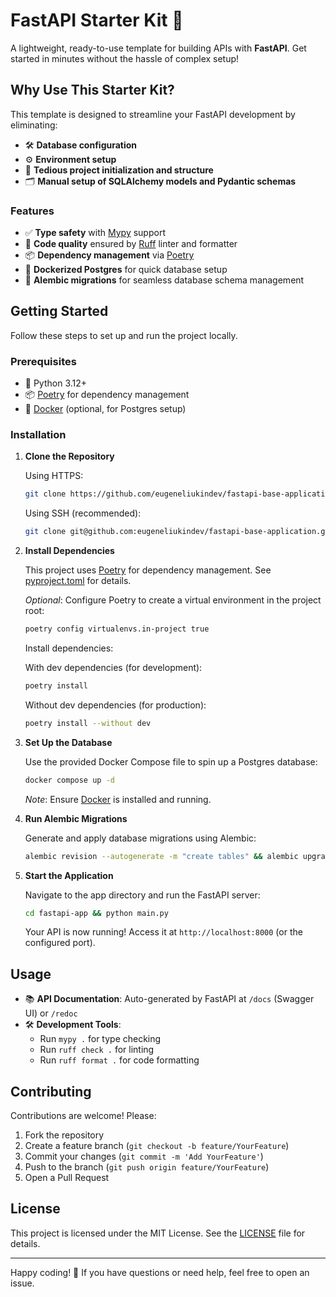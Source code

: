 # FastAPI Starter Kit 🚀

A lightweight, ready-to-use template for building APIs with **FastAPI**. Get started in minutes without the hassle of complex setup!

## Why Use This Starter Kit?

This template is designed to streamline your FastAPI development by eliminating:

- 🛠️ **Database configuration**
- ⚙️ **Environment setup**
- 📂 **Tedious project initialization and structure**
- 🗂️ **Manual setup of SQLAlchemy models and Pydantic schemas**

### Features

- ✅ **Type safety** with [Mypy](https://mypy.readthedocs.io/en/stable/) support
- 🧹 **Code quality** ensured by [Ruff](https://docs.astral.sh/ruff/) linter and formatter
- 📦 **Dependency management** via [Poetry](https://python-poetry.org/)
- 🐳 **Dockerized Postgres** for quick database setup
- 🔄 **Alembic migrations** for seamless database schema management

## Getting Started

Follow these steps to set up and run the project locally.

### Prerequisites

- 🐍 Python 3.12+
- 📦 [Poetry](https://python-poetry.org/docs/#installation) for dependency management
- 🐳 [Docker](https://www.docker.com/get-started) (optional, for Postgres setup)

### Installation

1. **Clone the Repository**

   Using HTTPS:
   ```bash
   git clone https://github.com/eugeneliukindev/fastapi-base-application.git
   ```

   Using SSH (recommended):
   ```bash
   git clone git@github.com:eugeneliukindev/fastapi-base-application.git
   ```

2. **Install Dependencies**

   This project uses [Poetry](https://python-poetry.org/) for dependency management. See [pyproject.toml](pyproject.toml) for details.

   *Optional*: Configure Poetry to create a virtual environment in the project root:
   ```bash
   poetry config virtualenvs.in-project true
   ```

   Install dependencies:

   With dev dependencies (for development):
   ```bash
   poetry install
   ```

   Without dev dependencies (for production):
   ```bash
   poetry install --without dev
   ```

3. **Set Up the Database**

   Use the provided Docker Compose file to spin up a Postgres database:
   ```bash
   docker compose up -d
   ```

   *Note*: Ensure [Docker](https://www.docker.com/) is installed and running.

4. **Run Alembic Migrations**

   Generate and apply database migrations using Alembic:
   ```bash
   alembic revision --autogenerate -m "create tables" && alembic upgrade head
   ```

5. **Start the Application**

   Navigate to the app directory and run the FastAPI server:
   ```bash
   cd fastapi-app && python main.py
   ```

   Your API is now running! Access it at `http://localhost:8000` (or the configured port).

## Usage

- 📚 **API Documentation**: Auto-generated by FastAPI at `/docs` (Swagger UI) or `/redoc`
- 🛠️ **Development Tools**:
  - Run `mypy .` for type checking
  - Run `ruff check .` for linting
  - Run `ruff format .` for code formatting

## Contributing

Contributions are welcome! Please:

1. Fork the repository
2. Create a feature branch (`git checkout -b feature/YourFeature`)
3. Commit your changes (`git commit -m 'Add YourFeature'`)
4. Push to the branch (`git push origin feature/YourFeature`)
5. Open a Pull Request

## License

This project is licensed under the MIT License. See the [LICENSE](LICENSE.txt) file for details.

---

Happy coding! 🎉 If you have questions or need help, feel free to open an issue.